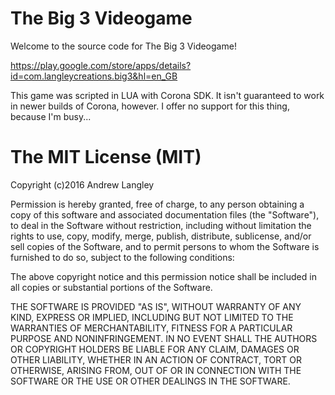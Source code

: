 # The Big 3 Videogame

Welcome to the source code for The Big 3 Videogame!

https://play.google.com/store/apps/details?id=com.langleycreations.big3&hl=en_GB

This game was scripted in LUA with Corona SDK. It isn't guaranteed to work in newer builds of Corona, however. I offer no support for this thing, because I'm busy...

# The MIT License (MIT)

Copyright (c)2016 Andrew Langley

Permission is hereby granted, free of charge, to any person obtaining a copy of this software and associated documentation files (the "Software"), to deal in the Software without restriction, including without limitation the rights to use, copy, modify, merge, publish, distribute, sublicense, and/or sell copies of the Software, and to permit persons to whom the Software is furnished to do so, subject to the following conditions:

The above copyright notice and this permission notice shall be included in all copies or substantial portions of the Software.

THE SOFTWARE IS PROVIDED "AS IS", WITHOUT WARRANTY OF ANY KIND, EXPRESS OR IMPLIED, INCLUDING BUT NOT LIMITED TO THE WARRANTIES OF MERCHANTABILITY, FITNESS FOR A PARTICULAR PURPOSE AND NONINFRINGEMENT. IN NO EVENT SHALL THE AUTHORS OR COPYRIGHT HOLDERS BE LIABLE FOR ANY CLAIM, DAMAGES OR OTHER LIABILITY, WHETHER IN AN ACTION OF CONTRACT, TORT OR OTHERWISE, ARISING FROM, OUT OF OR IN CONNECTION WITH THE SOFTWARE OR THE USE OR OTHER DEALINGS IN THE SOFTWARE.